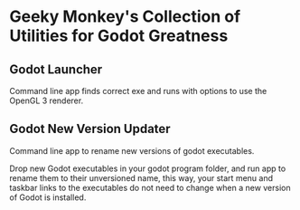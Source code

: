 # Geeky Monkey's Collection of Utilities for Godot Greatness
              
## Godot Launcher
Command line app finds correct exe and runs with options to use the OpenGL 3 renderer.              

## Godot New Version Updater
Command line app to rename new versions of godot executables.
    
Drop new Godot executables in your godot program folder, and run app to rename them to their unversioned name, this way, your start menu and taskbar links to the executables do not need to change when a new version of Godot is installed.